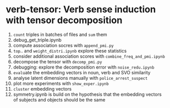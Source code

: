 # verb-tensor: Verb sense induction with tensor decomposition

1. `count` triples in batches of files and `sum` them
  1. debug_get_triple.ipynb
1. compute association socres with `append_pmi.py`
  1. `top`.. and `weight_distri.ipynb` explore these statistics
  1. consider additional association scores with `combine_freq_and_pmi.ipynb`
1. decompose the tensor with `decomp_pmi.py`
  1. debugging: explore the decomposition error with `noise_redu.ipynb`
1. `eval`uate the embedding vectors in noun, verb and SVO similarity
1. analyse latent dimensions manually with `police_arrest_suspect`
1. plot more experiments with `show_exper.ipynb`
1. `cluster` embedding vectors
1. symmetry.ipynb is build on the hypothesis that the embedding vectors of
   subjects and objects should be the same
